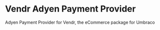 ﻿# Vendr Adyen Payment Provider

Adyen Payment Provider for Vendr, the eCommerce package for Umbraco
